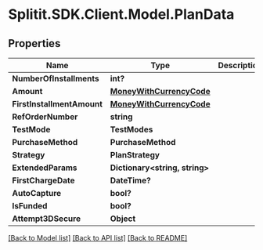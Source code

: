 # Splitit.SDK.Client.Model.PlanData
## Properties

Name | Type | Description | Notes
------------ | ------------- | ------------- | -------------
**NumberOfInstallments** | **int?** |  | [optional] 
**Amount** | [**MoneyWithCurrencyCode**](MoneyWithCurrencyCode.md) |  | [optional] 
**FirstInstallmentAmount** | [**MoneyWithCurrencyCode**](MoneyWithCurrencyCode.md) |  | [optional] 
**RefOrderNumber** | **string** |  | [optional] 
**TestMode** | **TestModes** |  | [optional] 
**PurchaseMethod** | **PurchaseMethod** |  | [optional] 
**Strategy** | **PlanStrategy** |  | [optional] 
**ExtendedParams** | **Dictionary&lt;string, string&gt;** |  | [optional] 
**FirstChargeDate** | **DateTime?** |  | [optional] 
**AutoCapture** | **bool?** |  | [optional] 
**IsFunded** | **bool?** |  | [optional] 
**Attempt3DSecure** | **Object** |  | [optional] 

[[Back to Model list]](../README.md#documentation-for-models) [[Back to API list]](../README.md#documentation-for-api-endpoints) [[Back to README]](../README.md)

